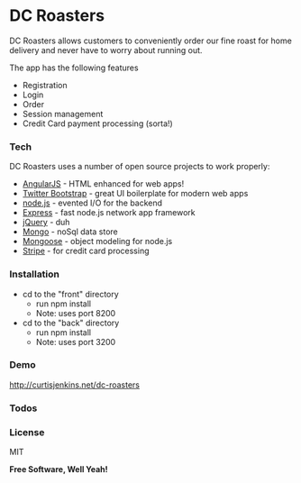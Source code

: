 # DC Roasters

DC Roasters allows customers to conveniently order our fine roast for home delivery and never have to worry about running out.

The app has the following features
- Registration
- Login
- Order
- Session management
- Credit Card payment processing (sorta!)

### Tech

DC Roasters uses a number of open source projects to work properly:

* [AngularJS] - HTML enhanced for web apps!
* [Twitter Bootstrap] - great UI boilerplate for modern web apps
* [node.js] - evented I/O for the backend
* [Express] - fast node.js network app framework
* [jQuery] - duh
* [Mongo] - noSql data store
* [Mongoose] - object modeling for node.js
* [Stripe] - for credit card processing

### Installation
  - cd to the "front" directory
    * run npm install
    * Note: uses port 8200
  - cd to the "back" directory
    * run npm install
    * Note: uses port 3200

### Demo

http://curtisjenkins.net/dc-roasters

### Todos
 

### License

MIT


**Free Software, Well Yeah!**

[//]: # (These are reference links used in the body of this note and get stripped out when the markdown processor does its job. There is no need to format nicely because it shouldn't be seen. Thanks SO - http://stackoverflow.com/questions/4823468/store-comments-in-markdown-syntax)


   [Mongo]: <http://mongodb.com>
   [Mongoose]: <http://mongoosejs.com>
   [node.js]: <http://nodejs.org>
   [Twitter Bootstrap]: <http://twitter.github.com/bootstrap/>
   [express]: <http://expressjs.com>
   [AngularJS]: <http://angularjs.org>
   [jQuery]: <http://jquery.com>
   [Stripe]: <http://stripe.com>
